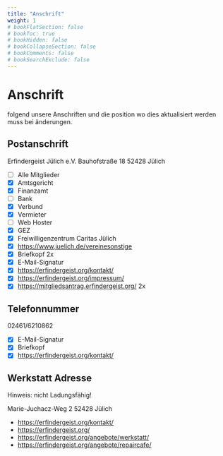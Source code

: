 ```yaml
---
title: "Anschrift"
weight: 1
# bookFlatSection: false
# bookToc: true
# bookHidden: false
# bookCollapseSection: false
# bookComments: false
# bookSearchExclude: false
---
```


# Anschrift

folgend unsere Anschriften und die position wo dies aktualisiert werden muss bei änderungen.

## Postanschrift

Erfindergeist Jülich e.V.
Bauhofstraße 18
52428 Jülich

- [ ] Alle Mitglieder
- [x] Amtsgericht
- [x] Finanzamt
- [ ] Bank
- [x] Verbund
- [x] Vermieter
- [ ] Web Hoster
- [x] GEZ
- [x] Freiwilligenzentrum Caritas Jülich
- [x] https://www.juelich.de/vereinesonstige
- [x] Briefkopf 2x
- [x] E-Mail-Signatur
- [x] https://erfindergeist.org/kontakt/
- [x] https://erfindergeist.org/impressum/
- [x] https://mitgliedsantrag.erfindergeist.org/ 2x

## Telefonnummer

02461/6210862

- [x] E-Mail-Signatur
- [x] Briefkopf
- [x] https://erfindergeist.org/kontakt/

## Werkstatt Adresse

Hinweis: nicht Ladungsfähig!

Marie-Juchacz-Weg 2
52428 Jülich

- https://erfindergeist.org/kontakt/
- https://erfindergeist.org/
- https://erfindergeist.org/angebote/werkstatt/
- https://erfindergeist.org/angebote/repaircafe/
